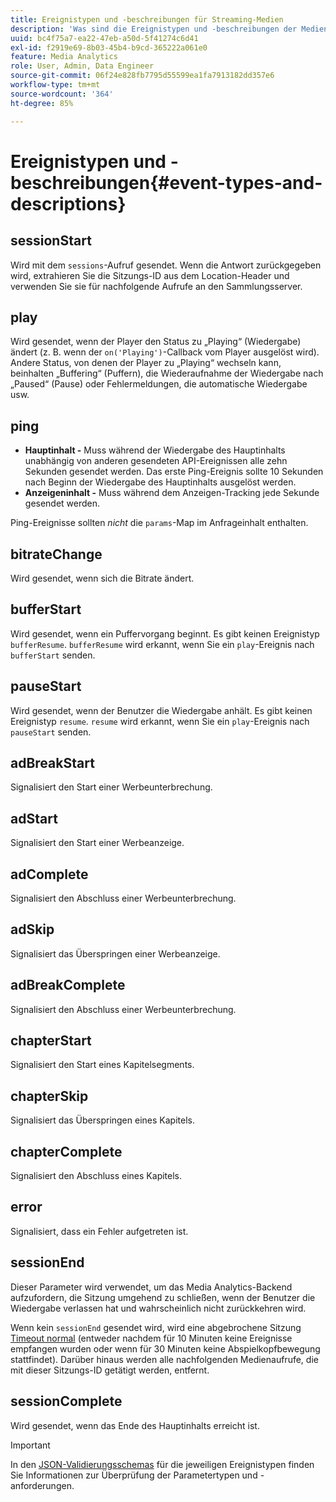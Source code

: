 ```yaml
---
title: Ereignistypen und -beschreibungen für Streaming-Medien
description: 'Was sind die Ereignistypen und -beschreibungen der Mediensammlung? '
uuid: bc4f75a7-ea22-47eb-a50d-5f41274c6d41
exl-id: f2919e69-8b03-45b4-b9cd-365222a061e0
feature: Media Analytics
role: User, Admin, Data Engineer
source-git-commit: 06f24e828fb7795d55599ea1fa7913182dd357e6
workflow-type: tm+mt
source-wordcount: '364'
ht-degree: 85%

---
```


# Ereignistypen und -beschreibungen{#event-types-and-descriptions}

## sessionStart

Wird mit dem `sessions`-Aufruf gesendet. Wenn die Antwort zurückgegeben wird, extrahieren Sie die Sitzungs-ID aus dem Location-Header und verwenden Sie sie für nachfolgende Aufrufe an den Sammlungsserver.

## play

Wird gesendet, wenn der Player den Status zu „Playing“ (Wiedergabe) ändert (z. B. wenn der `on('Playing')`-Callback vom Player ausgelöst wird). Andere Status, von denen der Player zu „Playing“ wechseln kann, beinhalten „Buffering“ (Puffern), die Wiederaufnahme der Wiedergabe nach „Paused“ (Pause) oder Fehlermeldungen, die automatische Wiedergabe usw.

## ping

* **Hauptinhalt -** Muss während der Wiedergabe des Hauptinhalts unabhängig von anderen gesendeten API-Ereignissen alle zehn Sekunden gesendet werden. Das erste Ping-Ereignis sollte 10 Sekunden nach Beginn der Wiedergabe des Hauptinhalts ausgelöst werden.
* **Anzeigeninhalt -** Muss während dem Anzeigen-Tracking jede Sekunde gesendet werden.

Ping-Ereignisse sollten *nicht* die `params`-Map im Anfrageinhalt enthalten.

## bitrateChange

Wird gesendet, wenn sich die Bitrate ändert.

## bufferStart

Wird gesendet, wenn ein Puffervorgang beginnt. Es gibt keinen Ereignistyp `bufferResume`. `bufferResume` wird erkannt, wenn Sie ein `play`-Ereignis nach `bufferStart` senden.

## pauseStart

Wird gesendet, wenn der Benutzer die Wiedergabe anhält. Es gibt keinen Ereignistyp `resume`. `resume` wird erkannt, wenn Sie ein `play`-Ereignis nach `pauseStart` senden.

## adBreakStart

Signalisiert den Start einer Werbeunterbrechung.

## adStart

Signalisiert den Start einer Werbeanzeige.

## adComplete

Signalisiert den Abschluss einer Werbeunterbrechung.

## adSkip

Signalisiert das Überspringen einer Werbeanzeige.

## adBreakComplete

Signalisiert den Abschluss einer Werbeunterbrechung.

## chapterStart

Signalisiert den Start eines Kapitelsegments.

## chapterSkip

Signalisiert das Überspringen eines Kapitels.

## chapterComplete

Signalisiert den Abschluss eines Kapitels.

## error

Signalisiert, dass ein Fehler aufgetreten ist.

## sessionEnd

Dieser Parameter wird verwendet, um das Media Analytics-Backend aufzufordern, die Sitzung umgehend zu schließen, wenn der Benutzer die Wiedergabe verlassen hat und wahrscheinlich nicht zurückkehren wird.

Wenn kein `sessionEnd` gesendet wird, wird eine abgebrochene Sitzung [Timeout normal](../mc-api-impl/mc-api-timeout.md) (entweder nachdem für 10 Minuten keine Ereignisse empfangen wurden oder wenn für 30 Minuten keine Abspielkopfbewegung stattfindet). Darüber hinaus werden alle nachfolgenden Medienaufrufe, die mit dieser Sitzungs-ID getätigt werden, entfernt.

## sessionComplete

Wird gesendet, wenn das Ende des Hauptinhalts erreicht ist.

>[!IMPORTANT]
>
>In den [JSON-Validierungsschemas](mc-api-json-validation.md) für die jeweiligen Ereignistypen finden Sie Informationen zur Überprüfung der Parametertypen und -anforderungen.
